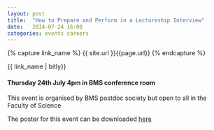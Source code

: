 ```yaml
---
layout: post
title:  "How to Prepare and Perform in a Lectureship Interview"
date:   2014-07-24 16:00
categories: events careers
---
```

{% capture link_name %}
 {{ site.url }}{{page.url}}
{% endcapture %}

<div class="link">
{{ link_name | bitly}}
</div>

#### Thursday 24th July 4pm in BMS conference room 

This event is organised by BMS postdoc society but open to all in the Faculty of Science

The poster for this event can be downloaded [here]({{site.url}}/files/how_to_become_a_lecturer.pdf)